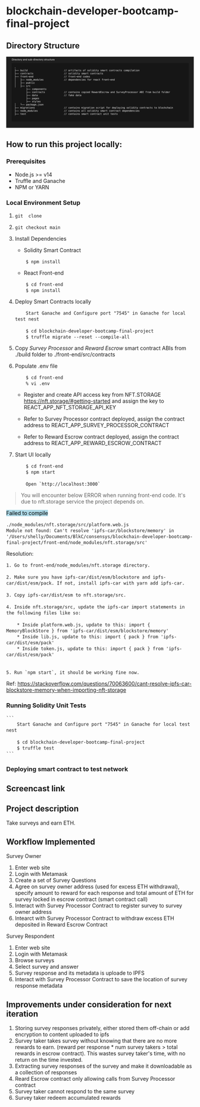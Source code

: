 # blockchain-developer-bootcamp-final-project

## Directory Structure
![folder structure](./dir_struct.png)

## How to run this project locally:

### Prerequisites

- Node.js >= v14
- Truffle and Ganache
- NPM or YARN


### Local Environment Setup
1. `git  clone `

2. `git checkout main`

3. Install Dependencies

    - Solidity Smart Contract 
    ```
        $ npm install
    ```
    
    - React Front-end 
    
    ```
        $ cd front-end
        $ npm install
    ```

4. Deploy Smart Contracts locally

    ```
        Start Ganache and Configure port "7545" in Ganache for local test nest

        $ cd blockchain-developer-bootcamp-final-project
        $ truffle migrate --reset --compile-all
    ```
        
5. Copy *Survey Processor* and *Reward Escrow* smart contract ABIs from ./build folder to ./front-end/src/contracts

6. Populate .env file

    ```
        $ cd front-end
        % vi .env
    ```

    - Register and create API access key from NFT.STORAGE https://nft.storage/#getting-started and assign the key to REACT_APP_NFT_STORAGE_API_KEY  

    - Refer to Survey Processor contract deployed, assign the contract address to REACT_APP_SURVEY_PROCESSOR_CONTRACT  

    - Refer to Reward Escrow contract deployed, assign the contract address to REACT_APP_REWARD_ESCROW_CONTRACT  


7. Start UI locally

    ```
        $ cd front-end
        $ npm start
        
        Open `http://localhost:3000`
    ```


> You will encounter below ERROR when running front-end code. It's due to nft.storage service the project depends on.

<mark style="background-color: lightblue">Failed to compile</mark>
```
./node_modules/nft.storage/src/platform.web.js
Module not found: Can't resolve 'ipfs-car/blockstore/memory' in '/Users/shelly/Documents/BlkC/consensys/blockchain-developer-bootcamp-final-project/front-end/node_modules/nft.storage/src'
```

Resolution:

    1. Go to front-end/node_modules/nft.storage directory.

    2. Make sure you have ipfs-car/dist/esm/blockstore and ipfs-car/dist/esm/pack. If not, install ipfs-car with yarn add ipfs-car. 

    3. Copy ipfs-car/dist/esm to nft.storage/src.

    4. Inside nft.storage/src, update the ipfs-car import statements in the following files like so:

        * Inside platform.web.js, update to this: import { MemoryBlockStore } from 'ipfs-car/dist/esm/blockstore/memory'
        * Inside lib.js, update to this: import { pack } from 'ipfs-car/dist/esm/pack'
        * Inside token.js, update to this: import { pack } from 'ipfs-car/dist/esm/pack'
        

    5. Run `npm start`, it should be working fine now.

Ref: https://stackoverflow.com/questions/70063600/cant-resolve-ipfs-car-blockstore-memory-when-importing-nft-storage


### Running Solidity Unit Tests

    ```
        Start Ganache and Configure port "7545" in Ganache for local test nest

        $ cd blockchain-developer-bootcamp-final-project
        $ truffle test
    ```


### Deploying smart contract to test network

## Screencast link



## Project description

Take surveys and earn ETH.

## Workflow Implemented

Survey Owner
1. Enter web site
2. Login with Metamask
3. Create a set of Survey Questions
5. Agree on survey owner address (used for excess ETH withdrawal), specify amount to reward for each response and total amount of ETH for survey locked in escrow contract (smart contract call)
6. Interact with Survey Processor Contract to register survey to survey owner address
7. Intearct with Survey Processor Contract to withdraw excess ETH deposited in Reward Escrow Contract

Survey Respondent
1. Enter web site
2. Login with Metamask
3. Browse surveys
4. Select survey and answer
5. Survey response and its metadata is uploade to IPFS
6. Interact with Survey Processor Contract to save the location of survey response metadata

## Improvements under consideration for next iteration 
1. Storing survey responses privately, either stored them off-chain or add encryption to content uploaded to ipfs
2. Survey taker takes survey without knowing that there are no more rewards to earn. (reward per response * num survey takers > total rewards in escrow contract). This wastes survey taker's time, with no return on the time invested.
3. Extracting survey responses of the survey and make it downloadable as a collection of responses
4. Reard Escrow contract only allowing calls from Survey Processor contract
5. Survey taker cannot respond to the same survey
6. Survey taker redeem accumulated rewards

